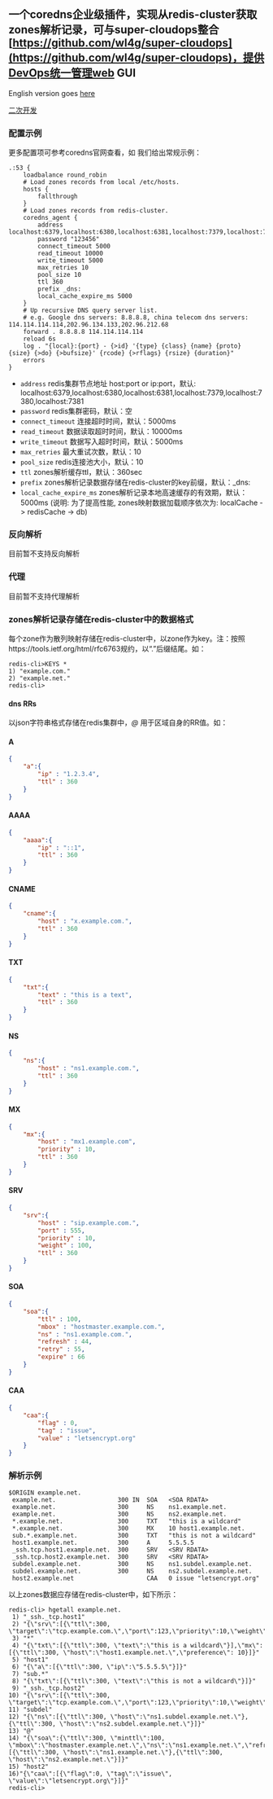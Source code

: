 ## 一个coredns企业级插件，实现从redis-cluster获取zones解析记录，可与super-cloudops整合[https://github.com/wl4g/super-cloudops](https://github.com/wl4g/super-cloudops)，提供DevOps统一管理web GUI

English version goes [here](./README.md)

[二次开发](./INSTALL_CN.md)

### 配置示例

更多配置项可参考coredns官网查看，如 我们给出常规示例：

```hocon
.:53 {
    loadbalance round_robin
    # Load zones records from local /etc/hosts.
    hosts {
        fallthrough
    }
    # Load zones records from redis-cluster.
    coredns_agent {
        address localhost:6379,localhost:6380,localhost:6381,localhost:7379,localhost:7380,localhost:7381
        password "123456"
        connect_timeout 5000
        read_timeout 10000
        write_timeout 5000
        max_retries 10
        pool_size 10
        ttl 360
        prefix _dns:
        local_cache_expire_ms 5000
    }
    # Up recursive DNS query server list.
    # e.g. Google dns servers: 8.8.8.8, china telecom dns servers: 114.114.114.114,202.96.134.133,202.96.212.68
    forward . 8.8.8.8 114.114.114.114
    reload 6s
    log . "{local}:{port} - {>id} '{type} {class} {name} {proto} {size} {>do} {>bufsize}' {rcode} {>rflags} {rsize} {duration}"
    errors
}
```

* `address` redis集群节点地址 host:port or ip:port，默认: localhost:6379,localhost:6380,localhost:6381,localhost:7379,localhost:7380,localhost:7381
* `password` redis集群密码，默认：空
* `connect_timeout` 连接超时时间，默认：5000ms
* `read_timeout` 数据读取超时时间，默认：10000ms
* `write_timeout` 数据写入超时时间，默认：5000ms
* `max_retries` 最大重试次数，默认：10
* `pool_size` redis连接池大小，默认：10
* `ttl` zones解析缓存ttl，默认：360sec
* `prefix` zones解析记录数据存储在redis-cluster的key前缀，默认：_dns:
* `local_cache_expire_ms` zones解析记录本地高速缓存的有效期，默认：5000ms (说明: 为了提高性能, zones映射数据加载顺序依次为:  localCache -> redisCache -> db)


### 反向解析

目前暂不支持反向解析

### 代理

目前暂不支持代理解析

### zones解析记录存储在redis-cluster中的数据格式

每个zone作为散列映射存储在redis-cluster中，以zone作为key。注：按照https://tools.ietf.org/html/rfc6763规约，以“.”后缀结尾。如：

```
redis-cli>KEYS *
1) "example.com."
2) "example.net."
redis-cli>
```

#### dns RRs

以json字符串格式存储在redis集群中，*@* 用于区域自身的RR值。如：

#### A

```json
{
    "a":{
        "ip" : "1.2.3.4",
        "ttl" : 360
    }
}
```

#### AAAA

```json
{
    "aaaa":{
        "ip" : "::1",
        "ttl" : 360
    }
}
```

#### CNAME

```json
{
    "cname":{
        "host" : "x.example.com.",
        "ttl" : 360
    }
}
```

#### TXT

```json
{
    "txt":{
        "text" : "this is a text",
        "ttl" : 360
    }
}
```

#### NS

```json
{
    "ns":{
        "host" : "ns1.example.com.",
        "ttl" : 360
    }
}
```

#### MX

```json
{
    "mx":{
        "host" : "mx1.example.com",
        "priority" : 10,
        "ttl" : 360
    }
}
```

#### SRV

```json
{
    "srv":{
        "host" : "sip.example.com.",
        "port" : 555,
        "priority" : 10,
        "weight" : 100,
        "ttl" : 360
    }
}
```

#### SOA

```json
{
    "soa":{
        "ttl" : 100,
        "mbox" : "hostmaster.example.com.",
        "ns" : "ns1.example.com.",
        "refresh" : 44,
        "retry" : 55,
        "expire" : 66
    }
}
```

#### CAA

```json
{
    "caa":{
        "flag" : 0,
        "tag" : "issue",
        "value" : "letsencrypt.org"
    }
}
```

### 解析示例

```
$ORIGIN example.net.
 example.net.                 300 IN  SOA   <SOA RDATA>
 example.net.                 300     NS    ns1.example.net.
 example.net.                 300     NS    ns2.example.net.
 *.example.net.               300     TXT   "this is a wildcard"
 *.example.net.               300     MX    10 host1.example.net.
 sub.*.example.net.           300     TXT   "this is not a wildcard"
 host1.example.net.           300     A     5.5.5.5
 _ssh.tcp.host1.example.net.  300     SRV   <SRV RDATA>
 _ssh.tcp.host2.example.net.  300     SRV   <SRV RDATA>
 subdel.example.net.          300     NS    ns1.subdel.example.net.
 subdel.example.net.          300     NS    ns2.subdel.example.net.
 host2.example.net                    CAA   0 issue "letsencrypt.org"
```

以上zones数据应存储在redis-cluster中，如下所示：

```
redis-cli> hgetall example.net.
 1) "_ssh._tcp.host1"
 2) "{\"srv\":[{\"ttl\":300, \"target\":\"tcp.example.com.\",\"port\":123,\"priority\":10,\"weight\":100}]}"
 3) "*"
 4) "{\"txt\":[{\"ttl\":300, \"text\":\"this is a wildcard\"}],\"mx\":[{\"ttl\":300, \"host\":\"host1.example.net.\",\"preference\": 10}]}"
 5) "host1"
 6) "{\"a\":[{\"ttl\":300, \"ip\":\"5.5.5.5\"}]}"
 7) "sub.*"
 8) "{\"txt\":[{\"ttl\":300, \"text\":\"this is not a wildcard\"}]}"
 9) "_ssh._tcp.host2"
10) "{\"srv\":[{\"ttl\":300, \"target\":\"tcp.example.com.\",\"port\":123,\"priority\":10,\"weight\":100}]}"
11) "subdel"
12) "{\"ns\":[{\"ttl\":300, \"host\":\"ns1.subdel.example.net.\"},{\"ttl\":300, \"host\":\"ns2.subdel.example.net.\"}]}"
13) "@"
14) "{\"soa\":{\"ttl\":300, \"minttl\":100, \"mbox\":\"hostmaster.example.net.\",\"ns\":\"ns1.example.net.\",\"refresh\":44,\"retry\":55,\"expire\":66},\"ns\":[{\"ttl\":300, \"host\":\"ns1.example.net.\"},{\"ttl\":300, \"host\":\"ns2.example.net.\"}]}"
15) "host2"
16)"{\"caa\":[{\"flag\":0, \"tag\":\"issue\", \"value\":\"letsencrypt.org\"}]}"
redis-cli>
```
